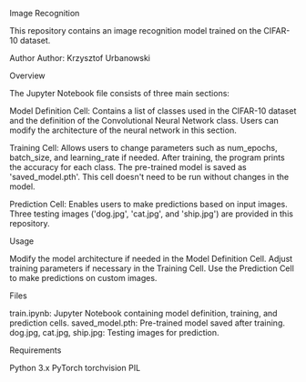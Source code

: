 Image Recognition

This repository contains an image recognition model trained on the CIFAR-10 dataset.

Author
Author: Krzysztof Urbanowski

Overview

The Jupyter Notebook file consists of three main sections:

Model Definition Cell: Contains a list of classes used in the CIFAR-10 dataset and the definition of the Convolutional Neural Network class. Users can modify the architecture of the neural network in this section.

Training Cell: Allows users to change parameters such as num_epochs, batch_size, and learning_rate if needed. After training, the program prints the accuracy for each class. The pre-trained model is saved as 'saved_model.pth'. This cell doesn't need to be run without changes in the model.

Prediction Cell: Enables users to make predictions based on input images. Three testing images ('dog.jpg', 'cat.jpg', and 'ship.jpg') are provided in this repository.

Usage

Modify the model architecture if needed in the Model Definition Cell.
Adjust training parameters if necessary in the Training Cell.
Use the Prediction Cell to make predictions on custom images.

Files

train.ipynb: Jupyter Notebook containing model definition, training, and prediction cells.
saved_model.pth: Pre-trained model saved after training.
dog.jpg, cat.jpg, ship.jpg: Testing images for prediction.

Requirements

Python 3.x
PyTorch
torchvision
PIL
